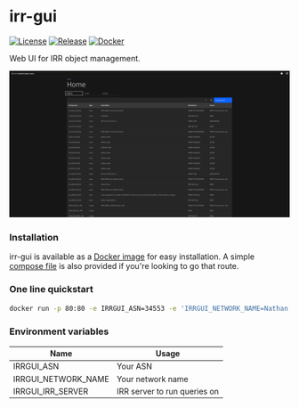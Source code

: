 # irr-gui

[![License](https://img.shields.io/github/license/natesales/irr-gui?style=for-the-badge)](https://github.com/natesales/irr-gui/blob/master/LICENSE)
[![Release](https://img.shields.io/github/v/release/natesales/irr-gui?style=for-the-badge)](https://github.com/natesales/irr-gui/releases)
[![Docker](https://img.shields.io/badge/docker-natesales/irr--gui-blue?link=https://hub.docker.com/repository/docker/natesales/irr-gui&style=for-the-badge&logo=docker)](https://hub.docker.com/natesales/irr-gui)

Web UI for IRR object management.

![Screenshot](screenshot.png)

### Installation
irr-gui is available as a [Docker image](https://hub.docker.com/r/natesales/irr-gui) for easy installation. A simple [compose file](https://github.com/natesales/irr-gui/blob/master/docker-compose.yml) is also provided if you're looking to go that route.

### One line quickstart
```bash
docker run -p 80:80 -e IRRGUI_ASN=34553 -e 'IRRGUI_NETWORK_NAME=Nathan Sales' -e IRRGUI_IRR_SERVER=rr.ntt.net natesales/irr-gui:latest
```

### Environment variables
| Name                | Usage                        |
| ------------------- | ---------------------------- |
| IRRGUI_ASN          | Your ASN                     |
| IRRGUI_NETWORK_NAME | Your network name            |
| IRRGUI_IRR_SERVER   | IRR server to run queries on |
